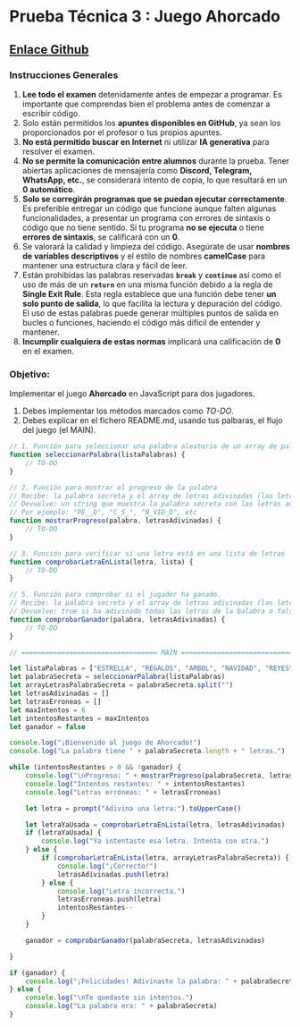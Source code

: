 # Prueba Técnica 3 : Juego Ahorcado

## [Enlace Github](https://classroom.github.com/a/KPf8jUFK)

### **Instrucciones Generales**

1. **Lee todo el examen** detenidamente antes de empezar a programar. Es importante que comprendas bien el problema antes de comenzar a escribir código.
2. Solo están permitidos los **apuntes disponibles en GitHub**, ya sean los proporcionados por el profesor o tus propios apuntes. 
3. **No está permitido buscar en Internet** ni utilizar **IA generativa** para resolver el examen.
4. **No se permite la comunicación entre alumnos** durante la prueba. Tener abiertas aplicaciones de mensajería como **Discord, Telegram, WhatsApp, etc.**, se considerará intento de copia, lo que resultará en un **0 automático**.
5. **Solo se corregirán programas que se puedan ejecutar correctamente**. Es preferible entregar un código que funcione aunque falten algunas funcionalidades, a presentar un programa con errores de sintaxis o código que no tiene sentido. Si tu programa **no se ejecuta** o tiene **errores de sintaxis**, se calificará con un **0**.
6. Se valorará la calidad y limpieza del código. Asegúrate de usar **nombres de variables descriptivos** y el estilo de nombres **camelCase** para mantener una estructura clara y fácil de leer.
7. Están prohibidas las palabras reservadas **`break`** y **`continue`** así como el uso de más de un **`return`** en una misma función debido a la regla de **Single Exit Rule**. Esta regla establece que una función debe tener **un solo punto de salida**, lo que facilita la lectura y depuración del código. El uso de estas palabras puede generar múltiples puntos de salida en bucles o funciones, haciendo el código más difícil de entender y mantener.
8. **Incumplir cualquiera de estas normas** implicará una calificación de **0** en el examen.

### **Objetivo:**
Implementar el juego **Ahorcado** en JavaScript para dos jugadores.
1. Debes implementar los métodos marcados como *TO-DO*.
2. Debes explicar en el fichero README.md, usando tus palbaras, el flujo del juego (el MAIN).


```javascript
// 1. Función para seleccionar una palabra aleatoria de un array de palabras
function seleccionarPalabra(listaPalabras) {
    // TO-DO
}

// 2. Función para mostrar el progreso de la palabra
// Recibe: la palabra secreta y el array de letras adivinadas (las letras correctas introducidas por el ususario)
// Devuelve: un string que muestra la palabra secreta con las letras adivinadas y "_" en las letras no adivindas
// Por ejemplo: "PE__O", "C_S_", "N_VID_D", etc
function mostrarProgreso(palabra, letrasAdivinadas) {
    // TO-DO
}

// 3. Función para verificar si una letra está en una lista de letras
function comprobarLetraEnLista(letra, lista) {
    // TO-DO
}

// 5. Función para comprobar si el jugador ha ganado.
// Recibe: la palabra secreta y el array de letras adivinadas (las letras correctas introducidas por el ususario)
// Devuelve: true si ha adivinado todas las letras de la balabra o false si no
function comprobarGanador(palabra, letrasAdivinadas) {
    // TO-DO
}

// ================================== MAIN ================================== //

let listaPalabras = ["ESTRELLA", "REGALOS", "ARBOL", "NAVIDAD", "REYES", "VILLANCICO", "NIEVE", "TRINEO", "GUIRNALDA", "VELAS", "BELEN", "POSADA", "TURRON", "PASTORES", "LUZ", "CAMELLO", "CHIMENEA", "CALCETINES", "NATIVIDADDENUESTROSEÑORJESUCRISTO"]
let palabraSecreta = seleccionarPalabra(listaPalabras)
let arrayLetrasPalabraSecreta = palabraSecreta.split("")
let letrasAdivinadas = []
let letrasErroneas = []
let maxIntentos = 6
let intentosRestantes = maxIntentos
let ganador = false

console.log("¡Bienvenido al juego de Ahorcado!")
console.log("La palabra tiene " + palabraSecreta.length + " letras.")

while (intentosRestantes > 0 && !ganador) {
    console.log("\nProgreso: " + mostrarProgreso(palabraSecreta, letrasAdivinadas))
    console.log("Intentos restantes: " + intentosRestantes)
    console.log("Letras erróneas: " + letrasErroneas)

    let letra = prompt("Adivina una letra:").toUpperCase()

    let letraYaUsada = comprobarLetraEnLista(letra, letrasAdivinadas) || comprobarLetraEnLista(letra, letrasErroneas)
    if (letraYaUsada) {
        console.log("Ya intentaste esa letra. Intenta con otra.")
    } else {
        if (comprobarLetraEnLista(letra, arrayLetrasPalabraSecreta)) {
            console.log("¡Correcto!")
            letrasAdivinadas.push(letra)
        } else {
            console.log("Letra incorrecta.")
            letrasErroneas.push(letra)
            intentosRestantes--
        }
    }

    ganador = comprobarGanador(palabraSecreta, letrasAdivinadas)

}

if (ganador) {
    console.log("¡Felicidades! Adivinaste la palabra: " + palabraSecreta)
} else {
    console.log("\nTe quedaste sin intentos.")
    console.log("La palabra era: " + palabraSecreta)
}

```